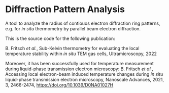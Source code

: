 # Diffraction Pattern Analysis
A tool to analyze the radius of contiouos electron diffraction ring patterns, e.g. for _in situ_ thermometry by parallel beam electron diffraction.

This is the source code for the following publication:

B. Fritsch _et al._, Sub-Kelvin thermometry for evaluating the local temperature stability within _in situ_ TEM gas cells, Ultramicroscopy, 2022


Moreover, it has been successfully used for temperature measurement during liquid-phase transmission electron microscopy:
B. Fritsch _et al._, Accessing local electron-beam induced temperature changes during _in situ_ liquid-phase transmission electron microscopy, Nanoscale Advances, 2021, 3, 2466-2474, https://doi.org/10.1039/D0NA01027H
